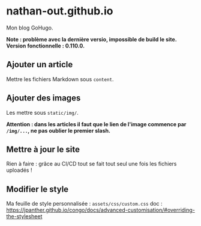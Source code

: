 # nathan-out.github.io

Mon blog GoHugo.

**Note : problème avec la dernière versio, impossible de build le site. Version fonctionnelle : 0.110.0.**

## Ajouter un article

Mettre les fichiers Markdown sous `content`.

## Ajouter des images

Les mettre sous `static/img/`.

**Attention : dans les articles il faut que le lien de l'image commence par `/img/...`, ne pas oublier le premier slash.**

## Mettre à jour le site

Rien à faire : grâce au CI/CD tout se fait tout seul une fois les fichiers uploadés !

## Modifier le style

Ma feuille de style personnalisée : `assets/css/custom.css`
doc : https://jpanther.github.io/congo/docs/advanced-customisation/#overriding-the-stylesheet
